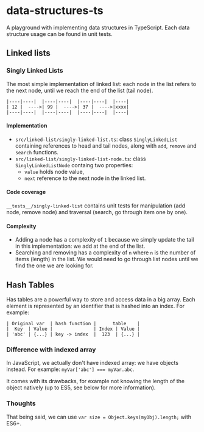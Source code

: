 # data-structures-ts
A playground with implementing data structures in TypeScript.
Each data structure usage can be found in unit tests.

## Linked lists
### Singly Linked Lists
The most simple implementation of linked list: each node in the list refers to the next node, until we reach the end of the list (tail node).

```
|----|----|  |----|----|  |----|----|  |----|
| 12 |  ---->| 99 |  ---->| 37 |  ---->|xxxx|
|----|----|  |----|----|  |----|----|  |----|
```

#### Implementation
* `src/linked-list/singly-linked-list.ts`: class `SinglyLinkedList ` containing references to head and tail nodes, along with `add`, `remove` and `search` functions.
* `src/linked-list/singly-linked-list-node.ts`: class `SinglyLinkedListNode` containg two properties: 
  * `value` holds node value,
  * `next` reference to the next node in the linked list.

#### Code coverage
`__tests__/singly-linked-list` contains unit tests for manipulation (add node, remove node) and traversal (search, go through item one by one).

#### Complexity
* Adding a node has a complexity of `1` because we simply update the tail in this implementation: we add at the end of the list.
* Searching and removing has a complexity of `n` where `n` is the number of items (length) in the list. We would need to go through list nodes until we find the one we are looking for.

## Hash Tables
Has tables are a powerful way to store and access data in a big array. Each element is represented by an identifier that is hashed into an index.
For example:
```
| Original var  | hash function |      table    |
|  Key  | Value |               | Index | Value |
| 'abc' | {...} | key -> index  |  123  | {...} |
```
### Difference with indexed array
In JavaScript, we actually don't have indexed array: we have objects instead.
For example: `myVar['abc'] === myVar.abc`. 

It comes with its drawbacks, for example not knowing the length of the object natively (up to ES5, see below for more information). 

### Thoughts
That being said, we can use `var size = Object.keys(myObj).length;` with ES6+.